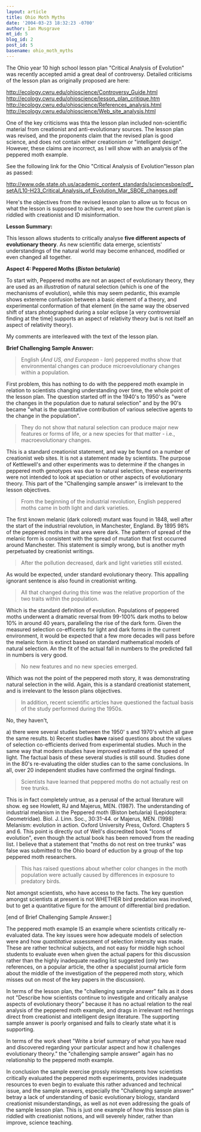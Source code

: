 ```yaml
---
layout: article
title: Ohio Moth Myths
date: '2004-03-23 18:32:23 -0700'
author: Ian Musgrave
mt_id: 5
blog_id: 2
post_id: 5
basename: ohio_moth_myths
---
```

The Ohio year 10 high school lesson plan "Critical Analysis of Evolution" was recently accepted amid a great deal of controversy.  Detailed criticisms of the lesson plan as originally proposed are here:

<a href="http://ecology.cwru.edu/ohioscience/Controversy_Guide.html">http://ecology.cwru.edu/ohioscience/Controversy_Guide.html</a>
<a href="http://ecology.cwru.edu/ohioscience/lesson_plan_critique.htm">http://ecology.cwru.edu/ohioscience/lesson_plan_critique.htm</a>
<a href="http://ecology.cwru.edu/ohioscience/References_analysis.html">http://ecology.cwru.edu/ohioscience/References_analysis.html</a>
<a href="http://ecology.cwru.edu/ohioscience/Web_site_analysis.html">http://ecology.cwru.edu/ohioscience/Web_site_analysis.html</a>

One of the key criticisms was thta the lesson plan included non-scientific material from creationist and anti-evolutionary sources. The lesson plan was revised, and the proponents claim that the revised plan is good science, and does not contain either creationism or "intelligent design". However, these claims are incorrect, as I will show with an analysis of the peppered moth example.



<!--more-->

See the following link for the Ohio "Critical Analysis of Evolution"lesson plan as passed:

<a href="http://www.ode.state.oh.us/academic_content_standards/sciencesboe/pdf_setA/L10-H23_Critical_Analysis_of_Evolution_Mar_SBOE_changes.pdf">http://www.ode.state.oh.us/academic_content_standards/sciencesboe/pdf_setA/L10-H23_Critical_Analysis_of_Evolution_Mar_SBOE_changes.pdf</a>

Here's  the objectives from the revised lesson plan to allow us to focus on what the lesson is supposed to achieve, and to see how the current plan is riddled with creationist and ID misinformation.

<b>Lesson Summary:</b>

This lesson allows students to critically analyse <b>five different aspects of evolutionary theory</b>. As new scientific data emerge, scientists' understandings of the natural world may become enhanced, modified or even changed all together. 

<b>Aspect 4: Peppered Moths (<i>Biston betularia</i>)</b>

To start with, Peppered moths are not an aspect of evolutionary theory, they are used as an <i>illustration</i> of natural selection (which is one of the mechanisms of evolution), while this may seem pedantic, this example shows extereme confusion between a basic element of a theory, and experimental conformation of that element (in the same way the observed shift of stars photographed during a solar eclipse [a very controversial finding at the time] supports an aspect of relativity theory but is not itself an aspect of relativity theory).

My comments are interleaved with the text of the lesson plan.

<b>Brief Challenging Sample Answer: </b><blockquote>English (<i>And US, and European - Ian</i>) peppered moths show that environmental changes can produce microevolutionary changes within a population.</blockquote>

First problem, this has nothing to do with the peppered moth example in relation to scientists changing understanding over time, the whole point of the lesson plan. The question started off in the 1940's to 1950's as "were the changes in the population due to natural selection" and by the 90's became "what is the quantitative contribution of various selective agents to the change in the 
population".<blockquote>They do not show that natural selection can produce major new features or forms of life, or a new species for that matter - i.e.,
macroevolutionary changes.</blockquote>This is a standard creationist statement, and way be found on a number of creationist web sites. It is not a statement made by scientists. The purpose of Kettlewell's and other experiments was to determine if the changes in peppered moth genotypes was due to natural selection, these experiments were not intended to look at speciation or other aspects of evolutionary theory. This part of the "Challenging sample answer" is irrelevant to the lesson objectives.<blockquote>From the beginning of the industrial revolution, English peppered moths came in both light and dark varieties.</blockquote>The first known melanic (dark colored) mutant was found in 1848, well after the start of the industrial revolution, in Manchester,
England.  By 1895 98% of the peppered moths in that area were dark. The pattern of spread of the melanic form is consistent with the spread of mutation that first occurred around Manchester. This statement is simply wrong, but is another myth perpetuated by creationist writings.<blockquote>After the pollution decreased, dark and light varieties still existed.</blockquote>As would be expected, under standard evolutionary theory. This appalling ignorant sentence is also found in creationist writing.<blockquote>All that changed during this time was the relative proportion of the two traits within the population.</blockquote>Which is the standard definition of evolution. Populations of peppered moths underwent a dramatic reversal from 99-100% dark moths to below 10% in around 40 years, paralleling the rise of the dark
form. Given the measured selection co-efficents for light and dark forms in the current environment, it would be expected that a few more decades will pass before the melanic form is extinct based on standard mathematical models of natural selection. An the fit of the actual fall in numbers to the predicted fall in numbers is very good.<blockquote>No new features and no new species emerged.</blockquote>Which was not the point of the peppered moth story, it was demonstrating natural selection in the wild. Again, this is a standard creationist statement, and is irrelevant to the lesson plans objectives.<blockquote>In addition, recent scientific articles have questioned the factual basis of the study performed during the 1950s.</blockquote>No, they haven't,
 
a) there were several studies between the 1950' s and 1970's which
all gave the same results.
b) Recent studies <b>have</b> raised questions about the values of selection
co-efficients derived from experimental studies. Much in the same way that modern studies have improved estimates of the speed of light. The factual basis of these several studies is still sound. Studies done in the 80's re-evaluating the older studies can to the same conclusions. In all, over 20 independent studies have confirmed the orginal findings.<blockquote>Scientists have learned that peppered moths do not actually rest on tree trunks.</blockquote>This is in fact completely untrue, as a perusal of the actual literature will show. eg see Howlett, RJ and Majerus, MEN. (1987). The understanding of industrial melanism in the Peppered moth (Biston betularia) (Lepidoptera: Geometridae). Biol. J. Linn. Soc., 30:31-44. or Majerus, MEN. (1998) Melanism: evolution in action. Oxford University Press, Oxford. Chapters 5 and 6. This point is directly out of Well's discredited book "Icons of evolution", even though the actual book has been removed from the reading list. I believe that a statement that "moths do not rest on tree trunks" was false was submitted to the Ohio board of eduction by a group of the top peppered moth researchers.<blockquote>This has raised questions about whether color changes in the moth population were actually caused by differences in exposure to predatory birds.</blockquote>Not amongst scientists, who have access to the facts. The key question amongst scientists at present is not WHETHER bird predation was involved, but to get a quantitative figure for the amount of differential bird predation.

[end of Brief Challenging Sample Answer:]

The peppered moth example IS an example where scientists critically re-evaluated data. The key issues were how adequate models of selection were and how <i>quantitative</i> assessment of selection intensity was made. These are rather technical subjects, and not easy for middle high school students to evaluate even when given the actual papers for this discussion rather than the highly inadequate reading list suggested (only two references, on a popular article, the other a specialist journal article form about the middle of the investigation of the peppered moth story, which misses out on most of the key papers in the discussion).

In terms of the lesson plan, the "challenging sample answer" fails as it does not "Describe how scientists continue to investigate and critically analyse aspects of evolutionary theory" because it has no actual relation to the real analysis of the peppered moth example, and drags in irrelevant red herrings direct from creationist and intelligent design literature. The supporting sample answer is poorly organised and fails to clearly state what it is supporting.

In terms of the work sheet "Write a brief summary of what you have read and discovered regarding your particular aspect and how it challenges evolutionary theory." the "challenging sample answer" again has no relationship to the peppered moth example.

In conclusion the sample exercise grossly misrepresents how scientists critically evaluated the peppered moth experiments, provides inadequate resources to even begin to evaluate this rather advanced and technical issue, and the sample answers, especially the "Challenging sample answer" betray a lack of understanding of basic evolutionary biology, standard creationist misunderstandings, as well as not even addressing the goals of the sample lesson plan. This is just one example of how this lesson plan is riddled with creationist notions, and will severely hinder, rather than improve, science
teaching.
